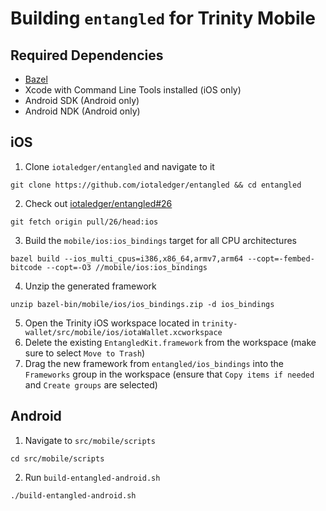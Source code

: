 # Building `entangled` for Trinity Mobile

## Required Dependencies
- [Bazel](https://docs.bazel.build/versions/master/install.html)
- Xcode with Command Line Tools installed (iOS only)
- Android SDK (Android only)
- Android NDK (Android only)


## iOS
1. Clone `iotaledger/entangled` and navigate to it
```
git clone https://github.com/iotaledger/entangled && cd entangled
```
2. Check out [iotaledger/entangled#26](https://github.com/iotaledger/entangled/pull/26)
```
git fetch origin pull/26/head:ios
```
3. Build the `mobile/ios:ios_bindings` target for all CPU architectures
```
bazel build --ios_multi_cpus=i386,x86_64,armv7,arm64 --copt=-fembed-bitcode --copt=-O3 //mobile/ios:ios_bindings
```
4. Unzip the generated framework
```
unzip bazel-bin/mobile/ios/ios_bindings.zip -d ios_bindings
```
5. Open the Trinity iOS workspace located in `trinity-wallet/src/mobile/ios/iotaWallet.xcworkspace`
6. Delete the existing `EntangledKit.framework` from the workspace (make sure to select `Move to Trash`)
7. Drag the new framework from `entangled/ios_bindings` into the `Frameworks` group in the workspace (ensure that `Copy items if needed` and `Create groups` are selected)

## Android

1. Navigate to `src/mobile/scripts`
```
cd src/mobile/scripts
```
2. Run `build-entangled-android.sh`
```
./build-entangled-android.sh
```
